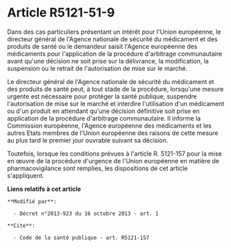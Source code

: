 # Article R5121-51-9

Dans des cas particuliers présentant un intérêt pour l'Union européenne, le directeur général de l'Agence nationale de
sécurité du médicament et des produits de santé ou le demandeur saisit l'Agence européenne des médicaments pour l'application
de la procédure d'arbitrage communautaire avant qu'une décision ne soit prise sur la délivrance, la modification, la
suspension ou le retrait de l'autorisation de mise sur le marché. 

Le directeur général de l'Agence nationale de sécurité du médicament et des produits de santé peut, à tout stade de la
procédure, lorsqu'une mesure urgente est nécessaire pour protéger la santé publique, suspendre l'autorisation de mise sur le
marché et interdire l'utilisation d'un médicament ou d'un produit en attendant qu'une décision définitive soit prise en
application de la procédure d'arbitrage communautaire. Il informe la Commission européenne, l'Agence européenne des
médicaments et les autres Etats membres de l'Union européenne des raisons de cette mesure au plus tard le premier jour
ouvrable suivant sa décision. 

Toutefois, lorsque les conditions prévues à l'article R. 5121-157 pour la mise en œuvre de la procédure d'urgence de l'Union
européenne en matière de pharmacovigilance sont remplies, les dispositions de cet article s'appliquent.

**Liens relatifs à cet article**

	**Modifié par**:

	  - Décret n°2013-923 du 16 octobre 2013 - art. 1

	**Cite**:

	  - Code de la santé publique - art. R5121-157
